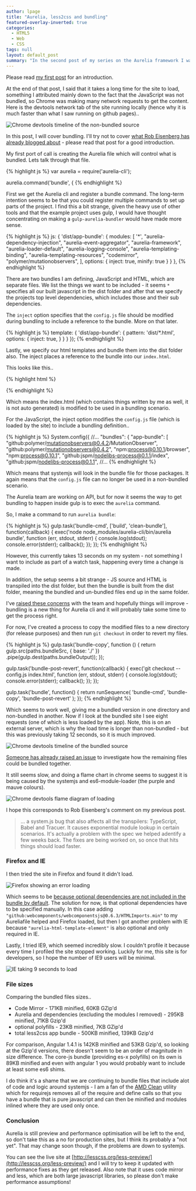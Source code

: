 ```yaml
---
author: lpage
title: "Aurelia, less2css and bundling"
featured-overlay-inverted: true
categories:
  - HTML5
  - Web
  - CSS
tags: null
layout: default_post
summary: "In the second post of my series on the Aurelia framework I walkthrough bundling the less2css project. The result of which significantly reduced the load time, but did uncover a few aspects of the Aurelia bundling process that do not yet feel fully formed."
---
```


Please read [my first post](http://blog.scottlogic.com/2015/06/19/aurelia-part-one.html) for an introduction.

At the end of that post, I said that it takes a long time for the site to load, something I attributed mainly down to the fact that the JavaScript was not bundled, so Chrome was making many network requests to get the content. Here is the devtools network tab of the site running locally (hence why it is much faster than what I saw running on github pages)..

<img src="{{ site.github.url }}/lpage/assets/aurelia-two/unbundled.png" alt="Chrome devtools timeline of the non-bundled source" />

In this post, I will cover bundling. I'll try not to cover [what Rob Eisenberg has already blogged about](http://blog.durandal.io/2015/06/23/bundling-an-aurelia-application/) - please read that post for a good introduction.

My first port of call is creating the Aurelia file which will control what is bundled. Lets talk through that file.

{% highlight js %}
var aurelia = require('aurelia-cli');

aurelia.command('bundle', {
{% endhighlight %}

First we get the Aurelia cli and register a bundle command. The long-term intention seems to be that you could register multiple commands to set up parts of the project. I find this a bit strange, given the heavy use of other tools and
that the example project uses gulp, I would have thought concentrating on making a `gulp-aurelia-bundler` would have made more sense.

{% highlight js %}
  js: {
    'dist/app-bundle': {
      modules: [
        '*',
        "aurelia-dependency-injection",
        "aurelia-event-aggregator",
        "aurelia-framework",
        "aurelia-loader-default",
        "aurelia-logging-console",
        "aurelia-templating-binding",
        "aurelia-templating-resources",
        "codemirror",
        "polymer/mutationobservers",
      ],
      options: {
        inject: true,
        minify: true
      }
    }
  },
{% endhighlight %}

There are two bundles I am defining, JavaScript and HTML, which are separate files.
We list the things we want to be included - it seems `*` specifies all our built javascript in the dist folder
and after that we specify the projects top level dependencies, which includes those and their sub dependencies.

The `inject` option specifies that the `config.js` file should be modified during bundling to include a reference to the bundle. More on that later.

{% highlight js %}
  template: {
    'dist/app-bundle': {
      pattern: 'dist/*.html',
      options: {
        inject: true,
      }
    }
  }
});
{% endhighlight %}

Lastly, we specify our html templates and bundle them into the dist folder also. The inject places a reference to the bundle into our `index.html`.

This looks like this..

{% highlight html %}
<link aurelia-view-bundle="" rel="import" href="./dist/app-bundle.html"></body></html>
{% endhighlight %}

Which means the index.html (which contains things written by me as well, it is not auto generated) is modified to be used in a bundling scenario.

For the JavaScript, the inject option modifies the `config.js` file (which is loaded by the site) to include a bundling definition..

{% highlight js %}
System.config({
//...
  "bundles": {
    "app-bundle": [
      "github:polymer/mutationobservers@0.4.2/MutationObserver",
      "github:polymer/mutationobservers@0.4.2",
      "npm:process@0.10.1/browser",
      "npm:process@0.10.1",
      "github:jspm/nodelibs-process@0.1.1/index",
      "github:jspm/nodelibs-process@0.1.1",
      //...
{% endhighlight %}

Which means that systemjs will look in the bundle file for those packages. It again means that the `config.js` file can no longer be used in a non-bundled scenario.

The Aurelia team are working on API, but for now it seems the way to get bundling to happen inside gulp is to exec the `aurelia` command.

So, I make a command to run `aurelia bundle`:

{% highlight js %}
gulp.task('bundle-cmd', ['build', 'clean-bundle'], function(callback) {
  exec('node node_modules/aurelia-cli/bin/aurelia bundle', function (err, stdout, stderr) {
    console.log(stdout);
    console.error(stderr);
    callback();
  });
});
{% endhighlight %}

However, this currently takes 13 seconds on my system - not something I want to include as part of a watch task, happening every time a change is made.

In addition, the setup seems a bit strange - JS source and HTML is transpiled into the dist folder, but then the bundle is built from the dist folder, meaning the bundled and un-bundled files end up in the same folder.

I've [raised these concerns](https://github.com/aurelia/skeleton-navigation/pull/108#issuecomment-114781861) with the team and hopefully things will improve - bundling is a new thing for Aurelia cli and it will probably take some time to get the process right.

For now, I've created a process to copy the modified files to a new directory (for release purposes) and then run `git checkout` in order to revert my files.

{% highlight js %}
gulp.task('bundle-copy', function () {
  return gulp.src(paths.bundleSrc, { base: './' })
    .pipe(gulp.dest(paths.bundleOutput));
});

gulp.task('bundle-post-revert', function(callback) {
  exec('git checkout -- config.js index.html', function (err, stdout, stderr) {
    console.log(stdout);
    console.error(stderr);
    callback();
  });
});

gulp.task('bundle', function() {
  return runSequence(
    'bundle-cmd',
    'bundle-copy',
    'bundle-post-revert'
  );
});
{% endhighlight %}

Which seems to work well, giving me a bundled version in one directory and non-bundled in another. Now if I look at the bundled site I see eight requests (one of which is less loaded by the app). Note, this is on an external server, which is why the load time is longer than non-bundled - but this was previously taking 12 seconds, so it is much improved.

<img src="{{ site.github.url }}/lpage/assets/aurelia-two/bundled.png" alt="Chrome devtools timeline of the bundled source" />

[Someone has already raised an issue](https://github.com/aurelia/cli/issues/114) to investigate how the remaining files could be bundled together.

It still seems slow, and doing a flame chart in chrome seems to suggest it is being caused by the systemjs and es6-module-loader (the purple and mauve colours).

<img src="{{ site.github.url }}/lpage/assets/aurelia-two/chrome-flame.png" alt="Chrome devtools flame diagram of loading" />

I hope this corresponds to Rob Eisenberg's comment on my previous post.

 > ... a system.js bug that also affects all the transpilers: TypeScript, Babel and Tracuer. It causes exponential module lookup in certain scenarios. It's actually a problem with the spec we helped adentify a few weeks back. The fixes are being worked on, so once that hits things should load faster.

### Firefox and IE

I then tried the site in Firefox and found it didn't load.

<img src="{{ site.github.url }}/lpage/assets/aurelia-two/mozilla-error.png" alt="Firefox showing an error loading" />

Which seems to be [because optional dependencies are not included in the bundle by default](https://github.com/aurelia/cli/issues/115). The solution for now, is that optional dependencies have to be specified manually. In this case adding `"github:webcomponents/webcomponentsjs@0.6.3/HTMLImports.min"` to my Aureliafile helped and Firefox loaded, but then I got another problem with IE because `"aurelia-html-template-element"` is also optional and only required in IE.

Lastly, I tried IE9, which seemed incredibly slow. I couldn't profile it because every time I profiled the site stopped working. Luckily for me, this site is for developers, so I hope the number of IE9 users will be minimal.

<img src="{{ site.github.url }}/lpage/assets/aurelia-two/ie9.png" alt="IE taking 9 seconds to load" />

### File sizes

Comparing the bundled files sizes..

- Code Mirror - 171KB minified, 60KB GZip'd
- Aurelia and dependencies (excluding the modules I removed) - 295KB minified, 71KB Gzip'd
- optional polyfills - 23KB minified, 7KB GZip'd
- total less2css app bundle - 500KB minified, 139KB Gzip'd

For comparison, Angular 1.4.1 is 142KB minified and 53KB Gzip'd, so looking at the Gzip'd versions, there doesn't seem to be an order of magnitude in size difference. The core-js bundle (providing es-x polyfills) on its own is 89KB minified and even with angular 1 you would probably want to include at least some es6 shims.

I do think it's a shame that we are continuing to bundle files that include alot of code and logic around systemjs - I am a fan of the [AMD Clean](https://github.com/gfranko/amdclean) utility which for requirejs removes all of the require and define calls so that you have a bundle that is pure javascript and can then be minified and modules inlined where they are used only once.

### Conclusion

Aurelia is still preview and performance optimisation will be left to the end, so don't take this as a no for production sites, but I think its probably a "not yet". That may change soon though, if the problems are down to systemjs.

You can see the live site at [http://lesscss.org/less-preview/](http://lesscss.org/less-preview/) and I will try to keep it updated with performance fixes as they get released. Also note that it uses code mirror and less, which are both large javascript libraries, so please don't make performance assumptions!























